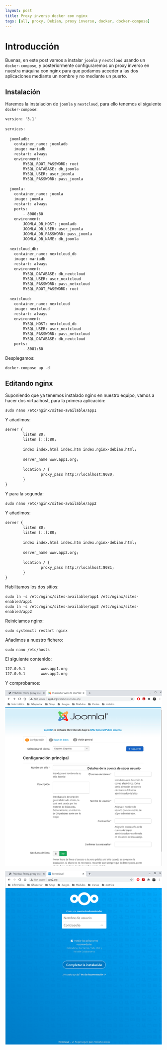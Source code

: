 ```yaml
---
layout: post
title: Proxy inverso docker con nginx
tags: [all, proxy, Debian, proxy inverso, docker, docker-compose]
---
```

# Introducción

Buenas, en este post vamos a instalar `joomla` y `nextcloud` usando un `docker-compose`, y posteriormente configuraremos un proxy inverso en nuestra máquina con nginx para que podamos acceder a las dos aplicaciones mediante un nombre y no mediante un puerto.

## Instalación

Haremos la instalación de `joomla` y `nextcloud`, para ello tenemos el siguiente `docker-compose`:

~~~
version: '3.1'

services:

  joomladb:
    container_name: joomladb
    image: mariadb
    restart: always
    environment:
        MYSQL_ROOT_PASSWORD: root
        MYSQL_DATABASE: db_joomla
        MYSQL_USER: user_joomla
        MYSQL_PASSWORD: pass_joomla

  joomla:
    container_name: joomla
    image: joomla
    restart: always
    ports:
        - 8080:80
    environment:
        JOOMLA_DB_HOST: joomladb
        JOOMLA_DB_USER: user_joomla
        JOOMLA_DB_PASSWORD: pass_joomla
        JOOMLA_DB_NAME: db_joomla

  nextcloud_db:
    container_name: nextcloud_db
    image: mariadb
    restart: always
    environment:
        MYSQL_DATABASE: db_nextcloud
        MYSQL_USER: user_nextcloud
        MYSQL_PASSWORD: pass_netxcloud
        MYSQL_ROOT_PASSWORD: root

  nextcloud:
    container_name: nextcloud
    image: nextcloud
    restart: always
    environment:
        MYSQL_HOST: nextcloud_db
        MYSQL_USER: user_nextcloud
        MYSQL_PASSWORD: pass_netxcloud
        MYSQL_DATABASE: db_nextcloud
    ports:
        - 8081:80

~~~

Desplegamos:

~~~
docker-compose up -d
~~~

## Editando nginx

Suponiendo que ya tenemos instalado nginx en nuestro equipo, vamos a hacer dos virtualhost, para la primera aplicación:

~~~
sudo nano /etc/nginx/sites-available/app1
~~~

Y añadimos:

~~~
server {
        listen 80;
        listen [::]:80;

        index index.html index.htm index.nginx-debian.html;

        server_name www.app1.org;

        location / {
                proxy_pass http://localhost:8080;
        }
}
~~~

Y para la segunda:

~~~
sudo nano /etc/nginx/sites-available/app2
~~~

Y añadimos:

~~~
server {
        listen 80;
        listen [::]:80;

        index index.html index.htm index.nginx-debian.html;

        server_name www.app2.org;

        location / {
                proxy_pass http://localhost:8081;
        }
}
~~~

Habilitamos los dos sitios:

~~~
sudo ln -s /etc/nginx/sites-available/app1 /etc/nginx/sites-enabled/app1
sudo ln -s /etc/nginx/sites-available/app2 /etc/nginx/sites-enabled/app2
~~~

Reiniciamos nginx:

~~~
sudo systemctl restart nginx
~~~

Añadimos a nuestro fichero:

~~~
sudo nano /etc/hosts
~~~

El siguiente contenido:

~~~
127.0.0.1       www.app1.org
127.0.0.1       www.app2.org
~~~

Y comprobamos:

![9](/assets/img/posts/squid/9.png)

![10](/assets/img/posts/squid/10.png)